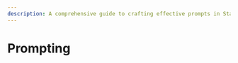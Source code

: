 ```yaml
---
description: A comprehensive guide to crafting effective prompts in Stable Diffusion.
---
```


# Prompting

##
